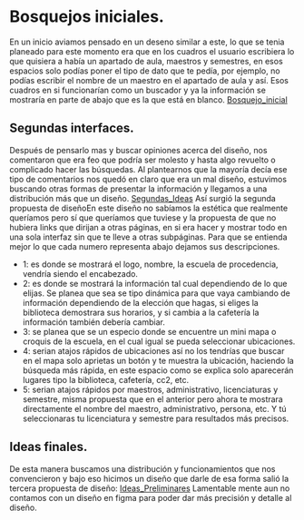 # Bosquejos iniciales.
En un inicio aviamos pensado en un deseno similar a este, lo que se tenia planeado para este momento era que en los cuadros el usuario escribiera lo que quisiera a había un apartado de aula, maestros y semestres, en esos espacios solo podías poner el tipo de dato que te pedía, por ejemplo, no podías escribir el nombre de un maestro en el apartado de aula y así. Esos cuadros en si funcionarían como un buscador y ya la información se mostraría en parte de abajo que es la que está en blanco.
[Bosquejo_inicial](https://alumnosuady-my.sharepoint.com/my?id=%2Fpersonal%2Fa24216872%5Falumnos%5Fuady%5Fmx%2FDocuments%2FImagen%20de%20WhatsApp%202024%2D11%2D10%20a%20las%2015%2E48%2E24%5F4ea4a151%2Ejpg&parent=%2Fpersonal%2Fa24216872%5Falumnos%5Fuady%5Fmx%2FDocuments)

## Segundas interfaces.
Después de pensarlo mas y buscar opiniones acerca del diseño, nos comentaron que era feo que podría ser molesto y hasta algo revuelto o complicado hacer las búsquedas. Al plantearnos que la mayoría decía ese tipo de comentarios nos quedó en claro que era un mal diseño, estuvimos buscando otras formas de presentar la información y llegamos a una distribución más que un diseño.
[Segundas_Ideas](https://alumnosuady-my.sharepoint.com/my?id=%2Fpersonal%2Fa24216872%5Falumnos%5Fuady%5Fmx%2FDocuments%2FImagen%20de%20WhatsApp%202024%2D11%2D10%20a%20las%2021%2E17%2E15%5F5939176f%2Ejpg&parent=%2Fpersonal%2Fa24216872%5Falumnos%5Fuady%5Fmx%2FDocuments)
Así surgió la segunda propuesta de diseñoEn este diseño no sabíamos la estética que realmente queríamos pero sí que queríamos que tuviese y la propuesta de que no hubiera links que dirijan a otras páginas, en si era hacer y mostrar todo en una sola interfaz sin que te lleve a otras subpáginas. Para que se entienda mejor lo que cada numero representa abajo dejamos sus descripciones.
- 1: es donde se mostrará el logo, nombre, la escuela de procedencia, vendría siendo el encabezado.
- 2: es donde se mostrará la información tal cual dependiendo de lo que elijas. Se planea que sea se tipo dinámica para que vaya cambiando de información dependiendo de la elección que hagas, si eliges la biblioteca demostrara sus horarios, y si cambia a la cafetería la información también debería cambiar.
- 3: se planea que se un especio donde se encuentre un mini mapa o croquis de la escuela, en el cual igual se pueda seleccionar ubicaciones. 
- 4: serian atajos rápidos de ubicaciones así no los tendrías que buscar en el mapa solo aprietas un botón y te muestra la ubicación, haciendo la búsqueda más rápida, en este espacio como se explica solo aparecerán lugares tipo la biblioteca, cafetería, cc2, etc.
- 5: serian atajos rápidos por maestros, administrativo, licenciaturas y semestre, misma propuesta que en el anterior pero ahora te mostrara directamente el nombre del maestro, administrativo, persona, etc. Y tú seleccionaras tu licenciatura y semestre para resultados más precisos.
  
## Ideas finales.
De esta manera buscamos una distribución y funcionamientos que nos convencieron y bajo eso hicimos un diseño que darle de esa forma salió la tercera propuesta de diseño:
[Ideas_Preliminares](https://alumnosuady-my.sharepoint.com/my?id=%2Fpersonal%2Fa24216872%5Falumnos%5Fuady%5Fmx%2FDocuments%2FImagen%20de%20WhatsApp%202024%2D11%2D10%20a%20las%2021%2E21%2E47%5Fa3f0c460%20%2D%20copia%2Ejpg&parent=%2Fpersonal%2Fa24216872%5Falumnos%5Fuady%5Fmx%2FDocuments)
Lamentable mente aun no contamos con un diseño en figma para poder dar más precisión y detalle al diseño.
